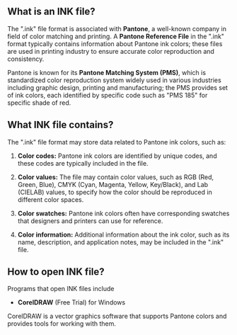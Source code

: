 ## What is an INK file?

The ".ink" file format is associated with **Pantone**, a well-known company in field of color matching and printing. A **Pantone Reference File** in the ".ink" format typically contains information about Pantone ink colors; these files are used in printing industry to ensure accurate color reproduction and consistency.

Pantone is known for its **Pantone Matching System (PMS)**, which is standardized color reproduction system widely used in various industries including graphic design, printing and manufacturing; the PMS provides set of ink colors, each identified by specific code such as "PMS 185" for specific shade of red.

## What INK file contains?

The ".ink" file format may store data related to Pantone ink colors, such as:

1.  **Color codes:** Pantone ink colors are identified by unique codes, and these codes are typically included in the file.
    
2.  **Color values:** The file may contain color values, such as RGB (Red, Green, Blue), CMYK (Cyan, Magenta, Yellow, Key/Black), and Lab (CIELAB) values, to specify how the color should be reproduced in different color spaces.
    
3.  **Color swatches:** Pantone ink colors often have corresponding swatches that designers and printers can use for reference.
    
4.  **Color information:** Additional information about the ink color, such as its name, description, and application notes, may be included in the ".ink" file.

## How to open INK file?

Programs that open INK files include

- **CorelDRAW** (Free Trial) for Windows

CorelDRAW is a vector graphics software that supports Pantone colors and provides tools for working with them.

